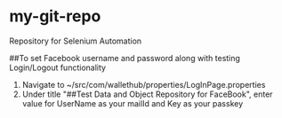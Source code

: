 # my-git-repo
Repository for Selenium Automation

##To set Facebook username and password along with testing Login/Logout functionality

1. Navigate to ~/src/com/wallethub/properties/LogInPage.properties
2. Under title "##Test Data and Object Repository for FaceBook", enter value for UserName as your mailId and Key as your passkey


